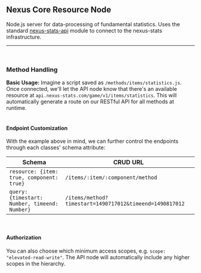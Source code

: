 ## Nexus Core Resource Node
Node.js server for data-processing of fundamental statistics. Uses the standard [nexus-stats-api](https://github.com/Kaptard/nexus-stats-api) module to connect to the nexus-stats infrastructure.
- - - -
<br>

### Method Handling
**Basic Usage:**
Imagine a script saved as `/methods/items/statistics.js`. Once connected, we'll let the API node know that there's an available resource at `api.nexus-stats.com/game/v1/items/statistics`. This will automatically generate a route on our RESTful API for all methods at runtime.
<br>
<br>
#### Endpoint Customization
With the example above in mind, we can further control the endpoints through each classes' schema attribute: <br>

Schema  | CRUD URL
------ | ------
`resource: {item: true, component: true}`   | `/items/:item/:component/method`
`query: {timestart: Number, timeend: Number}` | `/items/method?timestart=1490717012&timeend=1490817012`
<br>

#### Authorization
You can also choose which minimum access scopes, e.g. `scope: "elevated-read-write"`. The API node will automatically include any higher scopes in the hierarchy.

